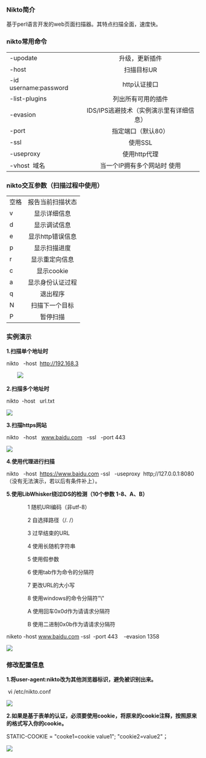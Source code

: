 ### Nikto简介

基于perl语言开发的web页面扫描器。其特点扫描全面，速度快。

### nikto常用命令



|                        |                                         |
| :--------------------- | :-------------------------------------: |
| \-upodate              |             升级，更新插件              |
| \-host                 |               扫描目标UR                |
| \-id username:password |              http认证接口               |
| \-list-plugins         |           列出所有可用的插件            |
| \-evasion              | IDS/IPS逃避技术（实例演示里有详细信息） |
| \-port                 |           指定端口（默认80）            |
| -ssl                   |                 使用SSL                 |
| \-useproxy             |              使用http代理               |
| \-vhost  域名          |       当一个IP拥有多个网站时 使用       |



### nikto交互参数（扫描过程中使用）

|      |                  |
| :--- | :--------------: |
| 空格 | 报告当前扫描状态 |
| v    |   显示详细信息   |
| d    |   显示调试信息   |
| e    | 显示http错误信息 |
| p    |   显示扫描进度   |
| r    |  显示重定向信息  |
| c    |    显示cookie    |
| a    | 显示身份认证过程 |
| q    |     退出程序     |
| N    |  扫描下一个目标  |
| P    |     暂停扫描     |



### 实例演示

**1.扫描单个地址时**

nikto   -host  http://192.168.3

       ![](https://img-blog.csdnimg.cn/20200508150110280.png?x-oss-process=image/watermark,type_ZmFuZ3poZW5naGVpdGk,shadow_10,text_aHR0cHM6Ly9ibG9nLmNzZG4ubmV0L3NtbGlfbmc=,size_16,color_FFFFFF,t_70)

**2.扫描多个地址时**

nikto  -host   url.txt

![](https://img-blog.csdnimg.cn/20200508150130650.png?x-oss-process=image/watermark,type_ZmFuZ3poZW5naGVpdGk,shadow_10,text_aHR0cHM6Ly9ibG9nLmNzZG4ubmV0L3NtbGlfbmc=,size_16,color_FFFFFF,t_70)

**3.扫描https网站**

nikto   -host   www.baidu.com   -ssl   -port 443

![](https://img-blog.csdnimg.cn/20200508150147671.png?x-oss-process=image/watermark,type_ZmFuZ3poZW5naGVpdGk,shadow_10,text_aHR0cHM6Ly9ibG9nLmNzZG4ubmV0L3NtbGlfbmc=,size_16,color_FFFFFF,t_70)

**4.使用代理进行扫描**

nikto   -host  https://www.baidu.com -ssl   -useproxy  http;//127.0.0.1:8080（没有无法演示，若以后有条件补上）。

**5.使用LibWhisker绕过IDS的检测（10个参数 1-8、A、B）**

              1 随机URI编码（非utf-8）

              2 自选择路径（/. /）

              3 过早结束的URL

              4 使用长随机字符串

              5 使用假参数

              6 使用tab作为命令的分隔符

              7 更改URL的大小写

              8 使用windows的命令分隔符"\\"

              A 使用回车0x0d作为请请求分隔符

              B 使用二进制0x0b作为请请求分隔符      

niketo -host www.baidu.com -ssl  -port 443    -evasion 1358

![](https://img-blog.csdnimg.cn/20200508151222711.png?x-oss-process=image/watermark,type_ZmFuZ3poZW5naGVpdGk,shadow_10,text_aHR0cHM6Ly9ibG9nLmNzZG4ubmV0L3NtbGlfbmc=,size_16,color_FFFFFF,t_70)

### 修改配置信息

**1.将user-agent:nikto改为其他浏览器标识，避免被识别出来。** 

 vi /etc/nikto.conf

![](https://img-blog.csdnimg.cn/20200508151959421.png?x-oss-process=image/watermark,type_ZmFuZ3poZW5naGVpdGk,shadow_10,text_aHR0cHM6Ly9ibG9nLmNzZG4ubmV0L3NtbGlfbmc=,size_16,color_FFFFFF,t_70)

**2.如果是基于表单的认证，必须要使用cookie，将原来的cookie注释，按照原来的格式写入你的cookie。** 

STATIC-COOKIE = "cooke1=cookie value1"; "cookie2=value2"； 

![](https://img-blog.csdnimg.cn/20200508151928619.png?x-oss-process=image/watermark,type_ZmFuZ3poZW5naGVpdGk,shadow_10,text_aHR0cHM6Ly9ibG9nLmNzZG4ubmV0L3NtbGlfbmc=,size_16,color_FFFFFF,t_70)

